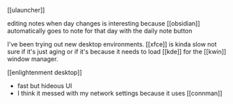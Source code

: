 [[ulauncher]]

editing notes when day changes is interesting because [[obsidian]] automatically goes to note for that day with the daily note button

I've been trying out new desktop environments. [[xfce]] is kinda slow not sure if it's just aging or if it's because it needs to load [[kde]] for the [[kwin]] window manager. 

[[enlightenment desktop]]
-	fast but hideous UI
-	I think it messed with my network settings because it uses [[connman]]